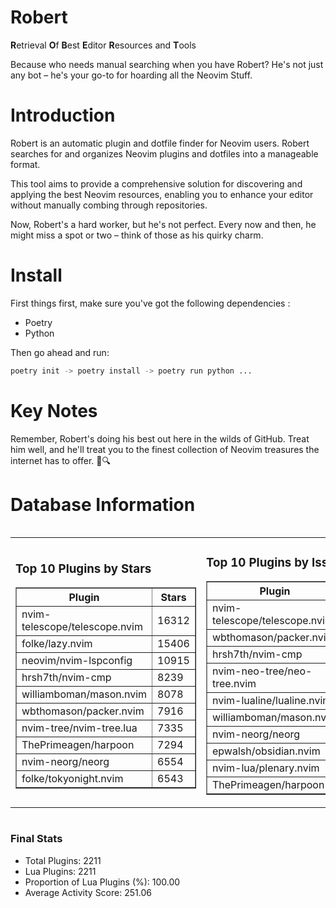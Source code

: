 # Robert

**R**etrieval
**O**f
**B**est
**E**ditor
**R**esources and
**T**ools

Because who needs manual searching when you have Robert?
He's not just any bot – he's your go-to for hoarding all the Neovim Stuff.

# Introduction
Robert is an automatic plugin and dotfile finder for Neovim users. Robert searches for and organizes Neovim plugins and dotfiles into a manageable format.

This tool aims to provide a comprehensive solution for discovering and applying the best Neovim resources, enabling you to enhance your editor without manually combing through repositories.

Now, Robert's a hard worker, but he's not perfect. Every now and then, he might miss a spot or two – think of those as his quirky charm. 

# Install
 First things first, make sure you've got the following dependencies :
  - Poetry 
  - Python 

Then go ahead and run:

```bash
poetry init -> poetry install -> poetry run python ...
```
# Key Notes

Remember, Robert's doing his best out here in the wilds of GitHub. Treat him well, and he'll treat you to the finest collection of Neovim treasures the internet has to offer. 🎩🔍


# Database Information

<div style='display:flex;flex-direction:row;justify-content:space-between;'><table><tr><td><h3>Top 10 Plugins by Stars</h3><table border="1"><tr><th>Plugin</th><th>Stars</th></tr><tr><td>nvim-telescope/telescope.nvim</td><td>16312</td></tr><tr><td>folke/lazy.nvim</td><td>15406</td></tr><tr><td>neovim/nvim-lspconfig</td><td>10915</td></tr><tr><td>hrsh7th/nvim-cmp</td><td>8239</td></tr><tr><td>williamboman/mason.nvim</td><td>8078</td></tr><tr><td>wbthomason/packer.nvim</td><td>7916</td></tr><tr><td>nvim-tree/nvim-tree.lua</td><td>7335</td></tr><tr><td>ThePrimeagen/harpoon</td><td>7294</td></tr><tr><td>nvim-neorg/neorg</td><td>6554</td></tr><tr><td>folke/tokyonight.nvim</td><td>6543</td></tr></table></td><td><h3>Top 10 Plugins by Issues</h3><table border="1"><tr><th>Plugin</th><th>Issues</th></tr><tr><td>nvim-telescope/telescope.nvim</td><td>396</td></tr><tr><td>wbthomason/packer.nvim</td><td>307</td></tr><tr><td>hrsh7th/nvim-cmp</td><td>291</td></tr><tr><td>nvim-neo-tree/neo-tree.nvim</td><td>241</td></tr><tr><td>nvim-lualine/lualine.nvim</td><td>234</td></tr><tr><td>williamboman/mason.nvim</td><td>217</td></tr><tr><td>nvim-neorg/neorg</td><td>187</td></tr><tr><td>epwalsh/obsidian.nvim</td><td>176</td></tr><tr><td>nvim-lua/plenary.nvim</td><td>150</td></tr><tr><td>ThePrimeagen/harpoon</td><td>126</td></tr></table></td><td><h3>Top 10 Plugins by Forks</h3><table border="1"><tr><th>Plugin</th><th>Forks</th></tr><tr><td>neovim/nvim-lspconfig</td><td>2102</td></tr><tr><td>nvim-telescope/telescope.nvim</td><td>849</td></tr><tr><td>nvim-tree/nvim-tree.lua</td><td>610</td></tr><tr><td>nvim-lualine/lualine.nvim</td><td>474</td></tr><tr><td>folke/tokyonight.nvim</td><td>444</td></tr><tr><td>hrsh7th/nvim-cmp</td><td>411</td></tr><tr><td>ThePrimeagen/harpoon</td><td>384</td></tr><tr><td>folke/lazy.nvim</td><td>373</td></tr><tr><td>jackMort/ChatGPT.nvim</td><td>321</td></tr><tr><td>nvim-lua/plenary.nvim</td><td>288</td></tr></table></td></tr></table></div>

### Final Stats
- Total Plugins: 2211
- Lua Plugins: 2211
- Proportion of Lua Plugins (%): 100.00
- Average Activity Score: 251.06
